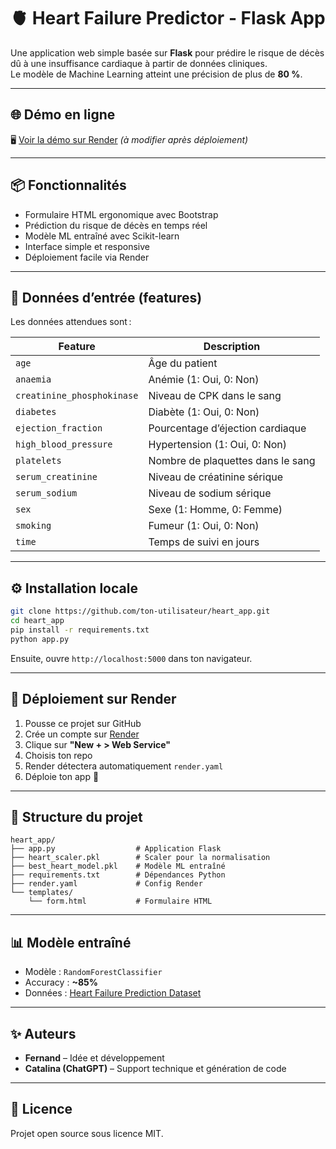 # 🫀 Heart Failure Predictor - Flask App

Une application web simple basée sur **Flask** pour prédire le risque de décès dû à une insuffisance cardiaque à partir de données cliniques.  
Le modèle de Machine Learning atteint une précision de plus de **80 %**.

---

## 🌐 Démo en ligne

🖥️ [Voir la démo sur Render](https://heart-faillure-app.onrender.com/) *(à modifier après déploiement)* 

---

## 📦 Fonctionnalités

- Formulaire HTML ergonomique avec Bootstrap
- Prédiction du risque de décès en temps réel
- Modèle ML entraîné avec Scikit-learn
- Interface simple et responsive
- Déploiement facile via Render

---

## 🧠 Données d’entrée (features)

Les données attendues sont :

| Feature                     | Description |
|----------------------------|-------------|
| `age`                      | Âge du patient |
| `anaemia`                  | Anémie (1: Oui, 0: Non) |
| `creatinine_phosphokinase`| Niveau de CPK dans le sang |
| `diabetes`                 | Diabète (1: Oui, 0: Non) |
| `ejection_fraction`        | Pourcentage d’éjection cardiaque |
| `high_blood_pressure`      | Hypertension (1: Oui, 0: Non) |
| `platelets`                | Nombre de plaquettes dans le sang |
| `serum_creatinine`         | Niveau de créatinine sérique |
| `serum_sodium`             | Niveau de sodium sérique |
| `sex`                      | Sexe (1: Homme, 0: Femme) |
| `smoking`                  | Fumeur (1: Oui, 0: Non) |
| `time`                     | Temps de suivi en jours |

---

## ⚙️ Installation locale

```bash
git clone https://github.com/ton-utilisateur/heart_app.git
cd heart_app
pip install -r requirements.txt
python app.py
```

Ensuite, ouvre `http://localhost:5000` dans ton navigateur.

---

## 🚀 Déploiement sur Render

1. Pousse ce projet sur GitHub
2. Crée un compte sur [Render](https://render.com)
3. Clique sur **"New + > Web Service"**
4. Choisis ton repo
5. Render détectera automatiquement `render.yaml`
6. Déploie ton app 🚀

---

## 📁 Structure du projet

```
heart_app/
├── app.py                  # Application Flask
├── heart_scaler.pkl        # Scaler pour la normalisation
├── best_heart_model.pkl    # Modèle ML entraîné
├── requirements.txt        # Dépendances Python
├── render.yaml             # Config Render
└── templates/
    └── form.html           # Formulaire HTML
```

---

## 📊 Modèle entraîné

- Modèle : `RandomForestClassifier`
- Accuracy : **~85%**
- Données : [Heart Failure Prediction Dataset](https://www.kaggle.com/datasets/fedesoriano/heart-failure-prediction)

---

## ✨ Auteurs

- **Fernand** – Idée et développement
- **Catalina (ChatGPT)** – Support technique et génération de code

---

## 📜 Licence

Projet open source sous licence MIT.
